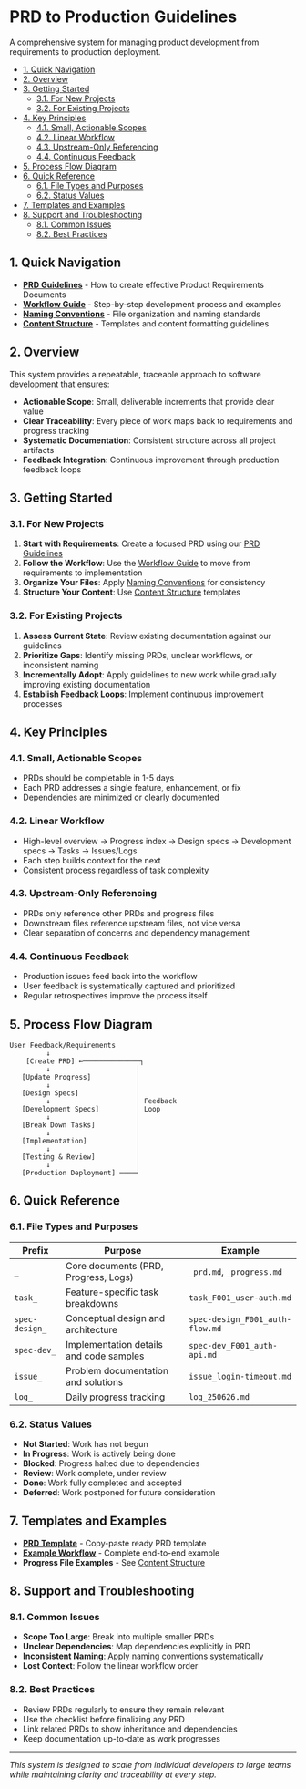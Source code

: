 # PRD to Production Guidelines

A comprehensive system for managing product development from requirements to production deployment.

- [1. Quick Navigation](#1-quick-navigation)
- [2. Overview](#2-overview)
- [3. Getting Started](#3-getting-started)
  - [3.1. For New Projects](#31-for-new-projects)
  - [3.2. For Existing Projects](#32-for-existing-projects)
- [4. Key Principles](#4-key-principles)
  - [4.1. Small, Actionable Scopes](#41-small-actionable-scopes)
  - [4.2. Linear Workflow](#42-linear-workflow)
  - [4.3. Upstream-Only Referencing](#43-upstream-only-referencing)
  - [4.4. Continuous Feedback](#44-continuous-feedback)
- [5. Process Flow Diagram](#5-process-flow-diagram)
- [6. Quick Reference](#6-quick-reference)
  - [6.1. File Types and Purposes](#61-file-types-and-purposes)
  - [6.2. Status Values](#62-status-values)
- [7. Templates and Examples](#7-templates-and-examples)
- [8. Support and Troubleshooting](#8-support-and-troubleshooting)
  - [8.1. Common Issues](#81-common-issues)
  - [8.2. Best Practices](#82-best-practices)

## 1. Quick Navigation

- **[PRD Guidelines](./prd2prod_guide-prd.md)** - How to create effective Product Requirements Documents
- **[Workflow Guide](./prd2prod_guide-workflow.md)** - Step-by-step development process and examples
- **[Naming Conventions](./prd2prod_guide-naming.md)** - File organization and naming standards
- **[Content Structure](./prd2prod_guide-structure.md)** - Templates and content formatting guidelines

## 2. Overview

This system provides a repeatable, traceable approach to software development that ensures:

- **Actionable Scope**: Small, deliverable increments that provide clear value
- **Clear Traceability**: Every piece of work maps back to requirements and progress tracking
- **Systematic Documentation**: Consistent structure across all project artifacts
- **Feedback Integration**: Continuous improvement through production feedback loops

## 3. Getting Started

### 3.1. For New Projects

1. **Start with Requirements**: Create a focused PRD using our [PRD Guidelines](./prd2prod_guide-prd.md)
2. **Follow the Workflow**: Use the [Workflow Guide](./prd2prod_guide-workflow.md) to move from requirements to implementation
3. **Organize Your Files**: Apply [Naming Conventions](./prd2prod_guide-naming.md) for consistency
4. **Structure Your Content**: Use [Content Structure](./prd2prod_guide-structure.md) templates

### 3.2. For Existing Projects

1. **Assess Current State**: Review existing documentation against our guidelines
2. **Prioritize Gaps**: Identify missing PRDs, unclear workflows, or inconsistent naming
3. **Incrementally Adopt**: Apply guidelines to new work while gradually improving existing documentation
4. **Establish Feedback Loops**: Implement continuous improvement processes

## 4. Key Principles

### 4.1. Small, Actionable Scopes

- PRDs should be completable in 1-5 days
- Each PRD addresses a single feature, enhancement, or fix
- Dependencies are minimized or clearly documented

### 4.2. Linear Workflow

- High-level overview → Progress index → Design specs → Development specs → Tasks → Issues/Logs
- Each step builds context for the next
- Consistent process regardless of task complexity

### 4.3. Upstream-Only Referencing

- PRDs only reference other PRDs and progress files
- Downstream files reference upstream files, not vice versa
- Clear separation of concerns and dependency management

### 4.4. Continuous Feedback

- Production issues feed back into the workflow
- User feedback is systematically captured and prioritized
- Regular retrospectives improve the process itself

## 5. Process Flow Diagram

```
User Feedback/Requirements
         ↓
    [Create PRD] ←──────────────┐
         ↓                     │
   [Update Progress]           │
         ↓                     │
   [Design Specs]              │
         ↓                     │ Feedback
   [Development Specs]         │ Loop
         ↓                     │
   [Break Down Tasks]          │
         ↓                     │
   [Implementation]            │
         ↓                     │
   [Testing & Review]          │
         ↓                     │
   [Production Deployment] ────┘
```

## 6. Quick Reference

### 6.1. File Types and Purposes

| Prefix | Purpose | Example |
|--------|---------|---------|
| `_` | Core documents (PRD, Progress, Logs) | `_prd.md`, `_progress.md` |
| `task_` | Feature-specific task breakdowns | `task_F001_user-auth.md` |
| `spec-design_` | Conceptual design and architecture | `spec-design_F001_auth-flow.md` |
| `spec-dev_` | Implementation details and code samples | `spec-dev_F001_auth-api.md` |
| `issue_` | Problem documentation and solutions | `issue_login-timeout.md` |
| `log_` | Daily progress tracking | `log_250626.md` |

### 6.2. Status Values

- **Not Started**: Work has not begun
- **In Progress**: Work is actively being done  
- **Blocked**: Progress halted due to dependencies
- **Review**: Work complete, under review
- **Done**: Work fully completed and accepted
- **Deferred**: Work postponed for future consideration

## 7. Templates and Examples

- **[PRD Template](./prd2prod_template-prd.md)** - Copy-paste ready PRD template
- **[Example Workflow](./prd2prod_example1.md)** - Complete end-to-end example
- **Progress File Examples** - See [Content Structure](./prd2prod_guide-structure.md)

## 8. Support and Troubleshooting

### 8.1. Common Issues

- **Scope Too Large**: Break into multiple smaller PRDs
- **Unclear Dependencies**: Map dependencies explicitly in PRD
- **Inconsistent Naming**: Apply naming conventions systematically
- **Lost Context**: Follow the linear workflow order

### 8.2. Best Practices

- Review PRDs regularly to ensure they remain relevant
- Use the checklist before finalizing any PRD
- Link related PRDs to show inheritance and dependencies
- Keep documentation up-to-date as work progresses

---

*This system is designed to scale from individual developers to large teams while maintaining clarity and traceability at every step.*

